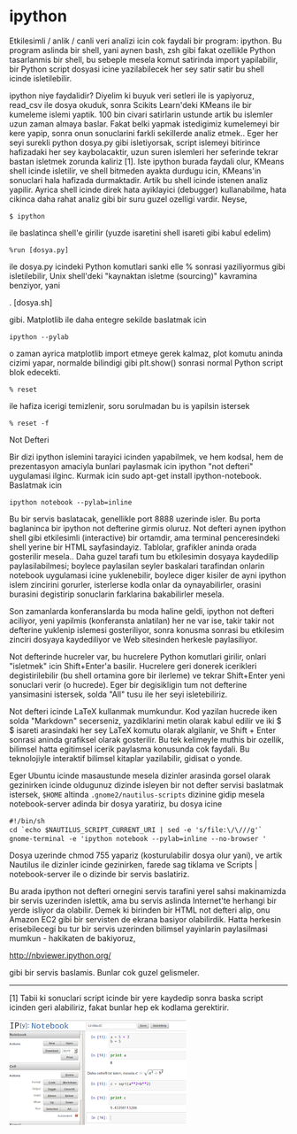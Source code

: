 # ipython

Etkilesimli / anlik / canli veri analizi icin cok faydali bir program:
ipython. Bu program aslinda bir shell, yani aynen bash, zsh gibi fakat
ozellikle Python tasarlanmis bir shell, bu sebeple mesela komut
satirinda import yapilabilir, bir Python script dosyasi icine
yazilabilecek her sey satir satir bu shell icinde isletilebilir.

ipython niye faydalidir? Diyelim ki buyuk veri setleri ile is
yapiyoruz, read_csv ile dosya okuduk, sonra Scikits Learn'deki KMeans
ile bir kumeleme islemi yaptik. 100 bin civari satirlarin ustunde
artik bu islemler uzun zaman almaya baslar. Fakat belki yapmak
istedigimiz kumelemeyi bir kere yapip, sonra onun sonuclarini farkli
sekillerde analiz etmek.. Eger her seyi surekli python dosya.py gibi
isletiyorsak, script islemeyi bitirince hafizadaki her sey
kaybolacaktir, uzun suren islemleri her seferinde tekrar bastan
isletmek zorunda kaliriz [1]. Iste ipython burada faydali olur, KMeans
shell icinde isletilir, ve shell bitmeden ayakta durdugu icin,
KMeans'in sonuclari hala hafizada durmaktadir. Artik bu shell icinde
istenen analiz yapilir. Ayrica shell icinde direk hata ayiklayici
(debugger) kullanabilme, hata cikinca daha rahat analiz gibi bir suru
guzel ozelligi vardir. Neyse,

```
$ ipython 
```

ile baslatinca shell'e girilir (yuzde isaretini shell isareti gibi
kabul edelim)

```
%run [dosya.py]
```

ile dosya.py icindeki Python komutlari sanki elle % sonrasi
yaziliyormus gibi isletilebilir, Unix shell'deki "kaynaktan isletme
(sourcing)" kavramina benziyor, yani

. [dosya.sh]

gibi. Matplotlib ile daha entegre sekilde baslatmak icin

```
ipython --pylab 
```

o zaman ayrica matplotlib import etmeye gerek kalmaz, plot komutu
aninda cizimi yapar, normalde bilindigi gibi plt.show() sonrasi normal
Python script blok edecekti.

```
% reset 
```

ile hafiza icerigi temizlenir, soru sorulmadan bu is yapilsin istersek

```
% reset -f
```

Not Defteri

Bir dizi ipython islemini  tarayici icinden yapabilmek, ve hem kodsal,
hem de prezentasyon amaciyla bunlari paylasmak icin ipython "not
defteri" uygulamasi ilginc. Kurmak icin sudo apt-get install
ipython-notebook. Baslatmak icin

```
ipython notebook --pylab=inline
```

Bu bir servis baslatacak, genellikle port 8888 uzerinde isler. Bu
porta baglaninca bir ipython not defterine girmis oluruz. Not defteri
aynen ipython shell gibi etkilesimli (interactive) bir ortamdir, ama
terminal penceresindeki shell yerine bir HTML sayfasindayiz. Tablolar,
grafikler aninda orada gosterilir mesela.. Daha guzel tarafi tum bu
etkilesimin dosyaya kaydedilip paylasilabilmesi; boylece paylasilan
seyler baskalari tarafindan onlarin notebook uygulamasi icine
yuklenebilir, boylece diger kisiler de ayni ipython islem zincirini
gorurler, isterlerse kodla onlar da oynayabilirler, orasini burasini
degistirip sonuclarin farklarina bakabilirler mesela.

Son zamanlarda konferanslarda bu moda haline geldi, ipython not
defteri aciliyor, yeni yapilmis (konferansta anlatilan) her ne var
ise, takir takir not defterine yuklenip islemesi gosteriliyor, sonra
konusma sonrasi bu etkilesim zinciri dosyaya kaydediliyor ve Web
sitesinden herkesle paylasiliyor.

Not defterinde hucreler var, bu hucrelere Python komutlari girilir,
onlari "isletmek" icin Shift+Enter'a basilir. Hucrelere geri donerek
icerikleri degistirilebilir (bu shell ortamina gore bir ilerleme) ve
tekrar Shift+Enter yeni sonuclari verir (o hucrede). Eger bir
degisikligin tum not defterine yansimasini istersek, solda "All" tusu
ile her seyi isletebiliriz.

Not defteri icinde LaTeX kullanmak mumkundur. Kod yazilan hucrede iken
solda "Markdown" secerseniz, yazdiklarini metin olarak kabul edilir ve
iki $ $ isareti arasindaki her sey LaTeX komutu olarak algilanir, ve
Shift + Enter sonrasi aninda grafiksel olarak gosterilir.  Bu tek
kelimeyle muthis bir ozellik, bilimsel hatta egitimsel icerik paylasma
konusunda cok faydali. Bu teknolojiyle interaktif bilimsel kitaplar
yazilabilir, gidisat o yonde.

Eger Ubuntu icinde masaustunde mesela dizinler arasinda gorsel olarak
gezinirken icinde oldugunuz dizinde isleyen bir not defter servisi
baslatmak istersek, `$HOME` altinda `.gnome2/nautilus-scripts` dizinine
gidip mesela notebook-server adinda bir dosya yaratiriz, bu dosya
icine

```
#!/bin/sh
cd `echo $NAUTILUS_SCRIPT_CURRENT_URI | sed -e 's/file:\/\///g'`
gnome-terminal -e 'ipython notebook --pylab=inline --no-browser '
```

Dosya uzerinde chmod 755 yapariz (kosturulabilir dosya olur yani), ve
artik Nautilus ile dizinler icinde gezinirken, farede sag tiklama ve
Scripts | notebook-server ile o dizinde bir servis baslatiriz.

Bu arada ipython not defteri ornegini servis tarafini yerel sahsi
makinamizda bir servis uzerinden islettik, ama bu servis aslinda
Internet'te herhangi bir yerde isliyor da olabilir. Demek ki birinden
bir HTML not defteri alip, onu Amazon EC2 gibi bir servisten de ekrana
basiyor olabilirdik. Hatta herkesin erisebilecegi bu tur bir servis
uzerinden bilimsel yayinlarin paylasilmasi mumkun - hakikaten de
bakiyoruz,

http://nbviewer.ipython.org/

gibi bir servis baslamis. Bunlar cok guzel gelismeler. 

---

[1] Tabii ki sonuclari script icinde bir yere kaydedip sonra baska
script icinden geri alabiliriz, fakat bunlar hep ek kodlama
gerektirir.


![](Screenshotfrom2013-01-05162202.png)


